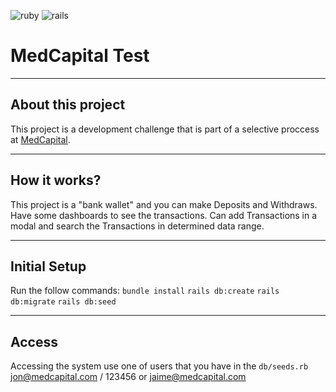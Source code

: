![ruby](https://img.shields.io/badge/Ruby-2.6.1-red.svg)
![rails](https://img.shields.io/badge/Rails-5.2.4-red.svg)

# MedCapital Test

----
## About this project
This project is a development challenge that is part of a selective proccess at [MedCapital](https://medcapital.com.br/).


----
## How it works?
This project is a "bank wallet" and you can make Deposits and Withdraws. 
Have some dashboards to see the transactions.
Can add Transactions in a modal and search the Transactions in determined data range.

----
## Initial Setup
Run the follow commands:
`bundle install`
`rails db:create`
`rails db:migrate`
`rails db:seed`

----
## Access
Accessing the system use one of users that you have in the `db/seeds.rb`
jon@medcapital.com / 123456 or jaime@medcapital.com

